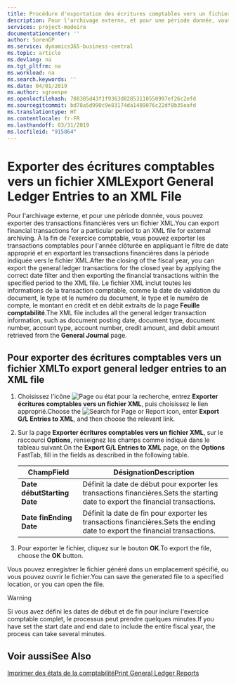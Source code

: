 ```yaml
---
title: Procédure d'exportation des écritures comptables vers un fichier XML
description: Pour l'archivage externe, et pour une période donnée, vous pouvez exporter des transactions financières vers un fichier XML.
services: project-madeira
documentationcenter: ''
author: SorenGP
ms.service: dynamics365-business-central
ms.topic: article
ms.devlang: na
ms.tgt_pltfrm: na
ms.workload: na
ms.search.keywords: ''
ms.date: 04/01/2019
ms.author: sgroespe
ms.openlocfilehash: 708385d43f1f9363d82853110550997ef26c2efd
ms.sourcegitcommit: bd78a5d990c9e83174da1409076c22df8b35eafd
ms.translationtype: HT
ms.contentlocale: fr-FR
ms.lasthandoff: 03/31/2019
ms.locfileid: "915864"
---
```

# <a name="export-general-ledger-entries-to-an-xml-file"></a><span data-ttu-id="9f27c-103">Exporter des écritures comptables vers un fichier XML</span><span class="sxs-lookup"><span data-stu-id="9f27c-103">Export General Ledger Entries to an XML File</span></span>
<span data-ttu-id="9f27c-104">Pour l'archivage externe, et pour une période donnée, vous pouvez exporter des transactions financières vers un fichier XML.</span><span class="sxs-lookup"><span data-stu-id="9f27c-104">You can export financial transactions for a particular period to an XML file for external archiving.</span></span> <span data-ttu-id="9f27c-105">À la fin de l'exercice comptable, vous pouvez exporter les transactions comptables pour l'année clôturée en appliquant le filtre de date approprié et en exportant les transactions financières dans la période indiquée vers le fichier XML.</span><span class="sxs-lookup"><span data-stu-id="9f27c-105">After the closing of the fiscal year, you can export the general ledger transactions for the closed year by applying the correct date filter and then exporting the financial transactions within the specified period to the XML file.</span></span> <span data-ttu-id="9f27c-106">Le fichier XML inclut toutes les informations de la transaction comptable, comme la date de validation du document, le type et le numéro du document, le type et le numéro de compte, le montant en crédit et en débit extraits de la page **Feuille comptabilité**.</span><span class="sxs-lookup"><span data-stu-id="9f27c-106">The XML file includes all the general ledger transaction information, such as document posting date, document type, document number, account type, account number, credit amount, and debit amount retrieved from the **General Journal** page.</span></span>  

## <a name="to-export-general-ledger-entries-to-an-xml-file"></a><span data-ttu-id="9f27c-107">Pour exporter des écritures comptables vers un fichier XML</span><span class="sxs-lookup"><span data-stu-id="9f27c-107">To export general ledger entries to an XML file</span></span>  

1.  <span data-ttu-id="9f27c-108">Choisissez l'icône ![Page ou état pour la recherche](../../media/ui-search/search_small.png "Page ou état pour la recherche"), entrez **Exporter écritures comptables vers un fichier XML**, puis choisissez le lien approprié.</span><span class="sxs-lookup"><span data-stu-id="9f27c-108">Choose the ![Search for Page or Report](../../media/ui-search/search_small.png "Search for Page or Report icon") icon, enter **Export G/L Entries to XML**, and then choose the relevant link.</span></span>  
2.  <span data-ttu-id="9f27c-109">Sur la page **Exporter écritures comptables vers un fichier XML**, sur le raccourci **Options**, renseignez les champs comme indiqué dans le tableau suivant.</span><span class="sxs-lookup"><span data-stu-id="9f27c-109">On the **Export G/L Entries to XML** page, on the **Options** FastTab, fill in the fields as described in the following table.</span></span>  

    |<span data-ttu-id="9f27c-110">Champ</span><span class="sxs-lookup"><span data-stu-id="9f27c-110">Field</span></span>|<span data-ttu-id="9f27c-111">Désignation</span><span class="sxs-lookup"><span data-stu-id="9f27c-111">Description</span></span>|  
    |---------------------------------|---------------------------------------|  
    |<span data-ttu-id="9f27c-112">**Date début**</span><span class="sxs-lookup"><span data-stu-id="9f27c-112">**Starting Date**</span></span>|<span data-ttu-id="9f27c-113">Définit la date de début pour exporter les transactions financières.</span><span class="sxs-lookup"><span data-stu-id="9f27c-113">Sets the starting date to export the financial transactions.</span></span>|  
    |<span data-ttu-id="9f27c-114">**Date fin**</span><span class="sxs-lookup"><span data-stu-id="9f27c-114">**Ending Date**</span></span>|<span data-ttu-id="9f27c-115">Définit la date de fin pour exporter les transactions financières.</span><span class="sxs-lookup"><span data-stu-id="9f27c-115">Sets the ending date to export the financial transactions.</span></span>|  

3.  <span data-ttu-id="9f27c-116">Pour exporter le fichier, cliquez sur le bouton **OK**.</span><span class="sxs-lookup"><span data-stu-id="9f27c-116">To export the file, choose the **OK** button.</span></span>  

<span data-ttu-id="9f27c-117">Vous pouvez enregistrer le fichier généré dans un emplacement spécifié, ou vous pouvez ouvrir le fichier.</span><span class="sxs-lookup"><span data-stu-id="9f27c-117">You can save the generated file to a specified location, or you can open the file.</span></span>  

> [!WARNING]  
>  <span data-ttu-id="9f27c-118">Si vous avez défini les dates de début et de fin pour inclure l'exercice comptable complet, le processus peut prendre quelques minutes.</span><span class="sxs-lookup"><span data-stu-id="9f27c-118">If you have set the start date and end date to include the entire fiscal year, the process can take several minutes.</span></span>  

## <a name="see-also"></a><span data-ttu-id="9f27c-119">Voir aussi</span><span class="sxs-lookup"><span data-stu-id="9f27c-119">See Also</span></span>  
[<span data-ttu-id="9f27c-120">Imprimer des états de la comptabilité</span><span class="sxs-lookup"><span data-stu-id="9f27c-120">Print General Ledger Reports</span></span>](how-to-print-general-ledger-reports.md)
